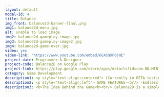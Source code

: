 ```yaml
---
layout: default
modal-id: 4
title: Balance
img_front: balance2d-banner-final.png
img1: balance2d-menu.jpg
alt: unable to load image
img2: balance2d-gameplay-image.jpg
img3: balance2d-gameplay-image2.jpg
img4: balance2d-game-over.jpg
video: yes
video-link: "https://www.youtube.com/embed/6GX6QXF0jHE"
project-date: Programmer & Designer
project-code: Balance2D on Google Play
project-link: https://play.google.com/store/apps/details?id=com.NO.MIN10
category: Game Development
description1: <p style="text-align:centered"> (Currently in BETA testing)<br/> Built using the Unity Game Engine and typed in C#.<br/> Accept the challenge and survive to achieve as high of a score as you can! Simple and addictive game! Just hop in and balance the log to save yourself from the lava!!.<br/> <b>Balance2D is available to download for free on the Google Play Store.<b></p>
description2: <p style="text-align:left"> GAME FEATURES-<br/> -Endless fun with challenging enemy monsters falling from the sky.<br/> -Clean art style for a simple and enjoyable experience.<br/> -Simple screen controls.<br/> -Leader boards to compete with strangers across the globe. (coming soon)</p>
description3: <b>The Idea Behind the Game<b><br/> Balance2D is a simple and fun to play game of the hypercasual game genre. The player has the ability to move left and right in order to be able to to balance the log. On mobile devices the on screen controls are divided from the middle of the screen, that is if touch is detected on the left half of the screen, the player model moves left and in the other case, it moves right.
---
```

